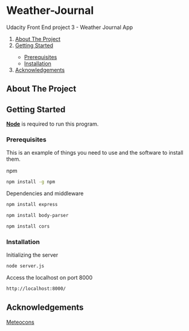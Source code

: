 # Weather-Journal
Udacity Front End project 3 - Weather Journal App

<!--TABLE OF CONTENTS-->
<ol>
  <li><a href="#about-the-project">About The Project</a></li>
  <li><a href="#getting-started">Getting Started</a></li>
    <ul>
      <li><a href="#prerequisites">Prerequisites</a></li>
      <li><a href="#installation">Installation</a></li>
    </ul>
  <li><a href="#acknowledgements">Acknowledgements</a></li>
</ol>

<!-- ABOUT THE PROJECT -->
## About The Project



## Getting Started

<a href="https://nodejs.org/en/"><b>Node</b></a> is required to run this program.

### Prerequisites
This is an example of things you need to use and the software to install them.

npm
```sh
npm install -g npm
```
Dependencies and middleware
```sh
npm install express
```
```sh
npm install body-parser
```
```sh
npm install cors
```

### Installation

Initializing the server
```sh
node server.js
```
Access the localhost on port 8000
```sh
http://localhost:8000/
```
  
  
## Acknowledgements
<a href="https://www.alessioatzeni.com/meteocons/#">Meteocons</a>




